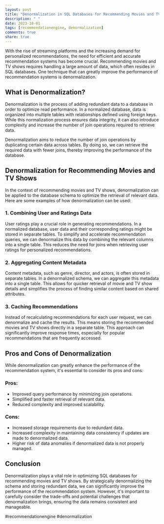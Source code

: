 ```yaml
---
layout: post
title: "Denormalization in SQL Databases for Recommending Movies and TV Shows"
description: " "
date: 2023-10-01
tags: [recommendationengine, denormalization]
comments: true
share: true
---
```


With the rise of streaming platforms and the increasing demand for personalized recommendations, the need for efficient and accurate recommendation systems has become crucial. Recommending movies and TV shows requires handling a large amount of data, which often resides in SQL databases. One technique that can greatly improve the performance of recommendation systems is denormalization.

## What is Denormalization?

Denormalization is the process of adding redundant data to a database in order to optimize read performance. In a normalized database, data is organized into multiple tables with relationships defined using foreign keys. While this normalization process ensures data integrity, it can also introduce complexity and increase the number of join operations required to retrieve data.

Denormalization aims to reduce the number of join operations by duplicating certain data across tables. By doing so, we can retrieve the required data with fewer joins, thereby improving the performance of the database.

## Denormalization for Recommending Movies and TV Shows

In the context of recommending movies and TV shows, denormalization can be applied to the database schema to optimize the retrieval of relevant data. Here are some examples of how denormalization can be used:

### 1. Combining User and Ratings Data

User ratings play a crucial role in generating recommendations. In a normalized database, user data and their corresponding ratings might be stored in separate tables. To simplify and accelerate recommendation queries, we can denormalize this data by combining the relevant columns into a single table. This reduces the need for joins when retrieving user ratings for personalized recommendations.

### 2. Aggregating Content Metadata

Content metadata, such as genre, director, and actors, is often stored in separate tables. In a denormalized schema, we can aggregate this metadata into a single table. This allows for quicker retrieval of movie and TV show details and simplifies the process of finding similar content based on shared attributes.

### 3. Caching Recommendations

Instead of recalculating recommendations for each user request, we can denormalize and cache the results. This means storing the recommended movies and TV shows directly in a separate table. This approach can significantly improve response times, especially for popular recommendations that are frequently accessed.

## Pros and Cons of Denormalization

While denormalization can greatly enhance the performance of the recommendation system, it's essential to consider its pros and cons:

### Pros:
- Improved query performance by minimizing join operations.
- Simplified and faster retrieval of relevant data.
- Reduced complexity and improved scalability.

### Cons:
- Increased storage requirements due to redundant data.
- Increased complexity in maintaining data consistency if updates are made to denormalized data.
- Higher risk of data anomalies if denormalized data is not properly managed.

## Conclusion

Denormalization plays a vital role in optimizing SQL databases for recommending movies and TV shows. By strategically denormalizing the schema and storing redundant data, we can significantly improve the performance of the recommendation system. However, it's important to carefully consider the trade-offs and potential challenges that denormalization brings, ensuring the data remains consistent and manageable.

#recommendationengine #denormalization